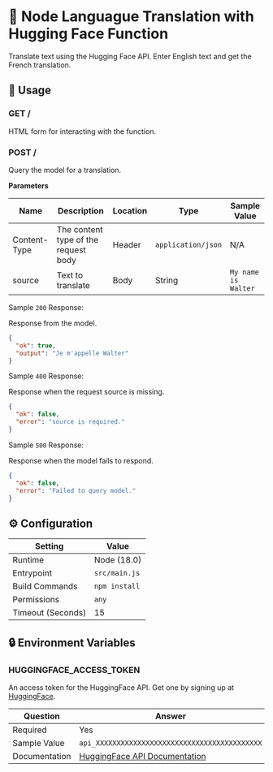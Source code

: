 # 🤖 Node Languague Translation with Hugging Face Function

Translate text using the Hugging Face API. Enter English text and get the French translation.

## 🧰 Usage

### GET /

HTML form for interacting with the function.

### POST /

Query the model for a translation.

**Parameters**

| Name         | Description                          | Location | Type               | Sample Value        |
| ------------ | ------------------------------------ | -------- | ------------------ | ------------------- |
| Content-Type | The content type of the request body | Header   | `application/json` | N/A                 |
| source   | Text to translate                    | Body     | String             | `My name is Walter` |

Sample `200` Response:

Response from the model.

```json
{
  "ok": true,
  "output": "Je m'appelle Walter"
}
```

Sample `400` Response:

Response when the request source is missing.

```json
{
  "ok": false,
  "error": "source is required."
}
```

Sample `500` Response:

Response when the model fails to respond.

```json
{
  "ok": false,
  "error": "Failed to query model."
}
```

## ⚙️ Configuration

| Setting           | Value         |
| ----------------- | ------------- |
| Runtime           | Node (18.0)   |
| Entrypoint        | `src/main.js` |
| Build Commands    | `npm install` |
| Permissions       | `any`         |
| Timeout (Seconds) | 15            |

## 🔒 Environment Variables

### HUGGINGFACE_ACCESS_TOKEN

An access token for the HuggingFace API. Get one by signing up at [HuggingFace](https://huggingface.co/).

| Question      | Answer                                                                          |
| ------------- | ------------------------------------------------------------------------------- |
| Required      | Yes                                                                             |
| Sample Value  | `api_XXXXXXXXXXXXXXXXXXXXXXXXXXXXXXXXXXXXXXXX`                                  |
| Documentation | [HuggingFace API Documentation](https://huggingface.co/docs/datasets/translate) |
